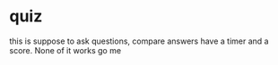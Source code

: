# quiz

this is suppose to ask questions, compare answers have a timer and a score. None of it works go me
